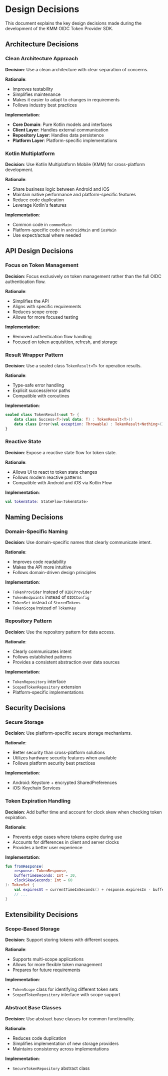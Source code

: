 # Design Decisions

This document explains the key design decisions made during the development of the KMM OIDC Token Provider SDK.

## Architecture Decisions

### Clean Architecture Approach

**Decision**: Use a clean architecture with clear separation of concerns.

**Rationale**: 
- Improves testability
- Simplifies maintenance
- Makes it easier to adapt to changes in requirements
- Follows industry best practices

**Implementation**:
- **Core Domain**: Pure Kotlin models and interfaces
- **Client Layer**: Handles external communication
- **Repository Layer**: Handles data persistence
- **Platform Layer**: Platform-specific implementations

### Kotlin Multiplatform

**Decision**: Use Kotlin Multiplatform Mobile (KMM) for cross-platform development.

**Rationale**:
- Share business logic between Android and iOS
- Maintain native performance and platform-specific features
- Reduce code duplication
- Leverage Kotlin's features

**Implementation**:
- Common code in `commonMain`
- Platform-specific code in `androidMain` and `iosMain`
- Use expect/actual where needed

## API Design Decisions

### Focus on Token Management

**Decision**: Focus exclusively on token management rather than the full OIDC authentication flow.

**Rationale**:
- Simplifies the API
- Aligns with specific requirements
- Reduces scope creep
- Allows for more focused testing

**Implementation**:
- Removed authentication flow handling
- Focused on token acquisition, refresh, and storage

### Result Wrapper Pattern

**Decision**: Use a sealed class `TokenResult<T>` for operation results.

**Rationale**:
- Type-safe error handling
- Explicit success/error paths
- Compatible with coroutines

**Implementation**:
```kotlin
sealed class TokenResult<out T> {
    data class Success<T>(val data: T) : TokenResult<T>()
    data class Error(val exception: Throwable) : TokenResult<Nothing>()
}
```

### Reactive State

**Decision**: Expose a reactive state flow for token state.

**Rationale**:
- Allows UI to react to token state changes
- Follows modern reactive patterns
- Compatible with Android and iOS via Kotlin Flow

**Implementation**:
```kotlin
val tokenState: StateFlow<TokenState>
```

## Naming Decisions

### Domain-Specific Naming

**Decision**: Use domain-specific names that clearly communicate intent.

**Rationale**:
- Improves code readability
- Makes the API more intuitive
- Follows domain-driven design principles

**Implementation**:
- `TokenProvider` instead of `OIDCProvider`
- `TokenEndpoints` instead of `OIDCConfig`
- `TokenSet` instead of `StoredTokens`
- `TokenScope` instead of `TokenKey`

### Repository Pattern

**Decision**: Use the repository pattern for data access.

**Rationale**:
- Clearly communicates intent
- Follows established patterns
- Provides a consistent abstraction over data sources

**Implementation**:
- `TokenRepository` interface
- `ScopedTokenRepository` extension
- Platform-specific implementations

## Security Decisions

### Secure Storage

**Decision**: Use platform-specific secure storage mechanisms.

**Rationale**:
- Better security than cross-platform solutions
- Utilizes hardware security features when available
- Follows platform security best practices

**Implementation**:
- Android: Keystore + encrypted SharedPreferences
- iOS: Keychain Services

### Token Expiration Handling

**Decision**: Add buffer time and account for clock skew when checking token expiration.

**Rationale**:
- Prevents edge cases where tokens expire during use
- Accounts for differences in client and server clocks
- Provides a better user experience

**Implementation**:
```kotlin
fun fromResponse(
    response: TokenResponse,
    bufferTimeSeconds: Int = 30,
    clockSkewSeconds: Int = 60
): TokenSet {
    val expiresAt = currentTimeInSeconds() + response.expiresIn - bufferTimeSeconds - clockSkewSeconds
    // ...
}
```

## Extensibility Decisions

### Scope-Based Storage

**Decision**: Support storing tokens with different scopes.

**Rationale**:
- Supports multi-scope applications
- Allows for more flexible token management
- Prepares for future requirements

**Implementation**:
- `TokenScope` class for identifying different token sets
- `ScopedTokenRepository` interface with scope support

### Abstract Base Classes

**Decision**: Use abstract base classes for common functionality.

**Rationale**:
- Reduces code duplication
- Simplifies implementation of new storage providers
- Maintains consistency across implementations

**Implementation**:
- `SecureTokenRepository` abstract class